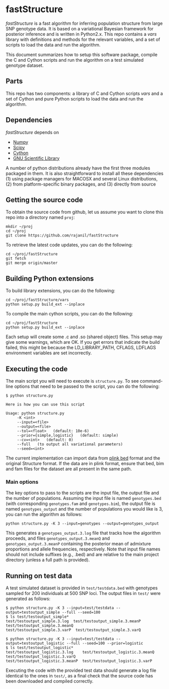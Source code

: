 # fastStructure

*fastStructure* is a fast algorithm for inferring population structure from large SNP genotype data. 
It is based on a variational Bayesian framework for posterior inference and is written in Python2.x. 
This repo contains a *vars* library with definitions and methods for
the relevant variables, and a set of scripts to load the data and run the algorithm.

This document summarizes how to setup this software package, compile the C and 
Cython scripts and run the algorithm on a test simulated genotype dataset.

## Parts 

This repo has two components: a library of C and Cython scripts *vars* and
a set of Cython and pure Python scripts to load the data and run the algorithm.

## Dependencies

*fastStructure* depends on 
+ [Numpy](http://www.numpy.org/)
+ [Scipy](http://www.scipy.org/)
+ [Cython](http://cython.org/)
+ [GNU Scientific Library](http://www.gnu.org/software/gsl/)

A number of python distributions already have the first three modules packaged in them. It is also
straightforward to install all these dependencies 
 (1) using package managers for MACOSX and several Linux distributions,
 (2) from platform-specific binary packages, and
 (3) directly from source

## Getting the source code

To obtain the source code from github, let us assume you want to clone this repo into a
directory named `proj`:

    mkdir ~/proj
    cd ~/proj
    git clone https://github.com/rajanil/fastStructure

To retrieve the latest code updates, you can do the following:

    cd ~/proj/fastStructure
    git fetch
    git merge origin/master

## Building Python extensions

To build library extensions, you can do the following:

    cd ~/proj/fastStructure/vars
    python setup.py build_ext --inplace

To compile the main cython scripts, you can do the following:

    cd ~/proj/fastStructure
    python setup.py build_ext --inplace

Each setup will create some .c and .so (shared object) files.
This setup may give some warnings, which are OK. If you get errors that indicate the 
build failed, this might be because the LD_LIBRARY_PATH, CFLAGS, LDFLAGS environment 
variables are set incorrectly.

## Executing the code

The main script you will need to execute is `structure.py`. To see command-line 
options that need to be passed to the script, you can do the following:

    $ python structure.py

    Here is how you can use this script

    Usage: python structure.py
         -K <int>
         --input=<file>
         --output=<file>
         --tol=<float>   (default: 10e-6)
         --prior={simple,logistic}   (default: simple)
         --cv=<int>   (default: 0)
         --full   (to output all variational parameters)
         --seed=<int>

The current implementation can import data from [plink bed](http://pngu.mgh.harvard.edu/~purcell/plink/data.shtml#bed) 
format and the original Structure format. If the data are in plink format, ensure that
bed, bim and fam files for the dataset are all present in the same path.

### Main options

The key options to pass to the scripts are the input file, the output file and the number of populations.
Assuming the input file is named `genotypes.bed` (with corresponding `genotypes.fam` and `genotypes.bim`),
the output file is named `genotypes_output` and the number of populations you would like is 3, 
you can run the algorithm as follows:

    python structure.py -K 3 --input=genotypes --output=genotypes_output

This generates a `genotypes_output.3.log` file that tracks how the algorithm proceeds, and files
`genotypes_output.3.meanQ` and `genotypes_output.3.meanP` containing the posterior mean of
admixture proportions and allele frequencies, respectively. Note that input file names should
not include suffixes (e.g., .bed) and are relative to the main project directory (unless a full
path is provided).

## Running on test data

A test simulated dataset is provided in `test/testdata.bed` with genotypes sampled for
200 individuals at 500 SNP loci. The output files in `test/` were generated as follows:

    $ python structure.py -K 3 --input=test/testdata --output=testoutput_simple --full --seed=100
    $ ls test/testoutput_simple*
    test/testoutput_simple.3.log  test/testoutput_simple.3.meanP  test/testoutput_simple.3.meanQ  
    test/testoutput_simple.3.varP  test/testoutput_simple.3.varQ

    $ python structure.py -K 3 --input=test/testdata --output=testoutput_logistic --full --seed=100 --prior=logistic
    $ ls test/testoutput_logistic*
    test/testoutput_logistic.3.log    test/testoutput_logistic.3.meanQ  test/testoutput_logistic.3.varQ
    test/testoutput_logistic.3.meanP  test/testoutput_logistic.3.varP

Executing the code with the provided test data should generate a log file identical to the ones in `test/`, 
as a final check that the source code has been downloaded and compiled correctly.
